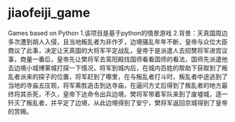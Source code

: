 # jiaofeiji_game
Games based on Python
1.该项目是基于python的情景游戏
2.背景：天真国周边多次遭到胡人入侵，且当地叛乱者为非作歹，边境骚乱年年不断，皇帝与众位大臣商议了此事，决定让天真国的大将军平定战乱，皇帝于是派遣人去招樊将军进宫议事，商量一番后，皇帝先让樊将军去鸾阳殿找国师看看国师的看法，国师先派遣他去边境小城博莱城打探一下情况，将军到城内后，在城内百姓的帮助下获取到了叛乱者派来的探子的位置，将军赶到了哪里，在与叛乱者打斗时，叛乱者中途逃到了当地的寺庙五庄观，将军乘胜追击到达寺庙，在逼问方丈后得到了叛乱者的地方最终将其杀死，不久，皇帝下达命令出兵边境，樊将军带着军队来到了废墟城，逐一歼灭了叛乱者，并平定了边境，从此边境得到了安宁，樊将军返回京城得到了皇帝的赏赐。
